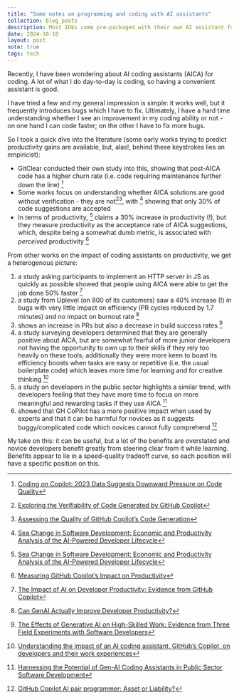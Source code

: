 ```yaml
---
title: "Some notes on programming and coding with AI assistants"
collection: blog_posts
description: Most IDEs come pre-packaged with their own AI assistant for coding. But who should use them?
date: 2024-10-10
layout: post
note: true
tags: tech
---
```


Recently, I have been wondering about AI coding assistants (AICA) for coding. A lot of what I do day-to-day is coding, so having a convenient assistant is good.

I have tried a few and my general impression is simple: it works well, but it frequently introduces bugs which I have to fix. Ultimately, I have a hard time understanding whether I see an improvement in my coding ability or not - on one hand I can code faster; on the other I have to fix more bugs.

So I took a quick dive into the literature (some early works trying to predict productivity gains are available, but, alas!, behind these keystrokes lies an empiricist):
- GitClear conducted their own study into this, showing that post-AICA code has a higher churn rate (i.e. code requiring maintenance further down the line) [^1]
- Some works focus on understanding whether AICA solutions are good without verification - they are not[^2][^3], with [^4] showing that only 30% of code suggestions are accepted 
- In terms of productivity, [^4] claims a 30% increase in productivity (!), but they measure productivity as the acceptance rate of AICA suggestions, which, despite being a somewhat dumb metric, is associated with *perceived* productivity [^5]



From other works on the impact of coding assistants on productivity, we get a heterogenous picture:

1. a study asking participants to implement an HTTP server in JS as quickly as possible showed that people using AICA were able to get the job done 50% faster [^6]
2. a study from Uplevel (on 800 of its customers) saw a 40% increase (!) in bugs with very little impact on efficiency (PR cycles reduced by 1.7 minutes) and no impact on burnout rate [^7]
3. shows an increase in PRs but also a decrease in build success rates [^8]
4. a study surveying developers determined that they are generally positive about AICA, but are somewhat fearful of more junior developers not having the opportunity to own up to their skills if they rely too heavily on these tools; additionally they were more keen to boast its efficiency boosts when tasks are easy or repetitive (i.e. the usual boilerplate code) which leaves more time for learning and for creative thinking [^9]
5. a study on developers in the public sector highlights a similar trend, with developers feeling that they have more time to focus on more meaningful and rewarding tasks if they use AICA [^10]
6. showed that GH CoPilot has a more positive impact when used by experts and that it can be harmful for novices as it suggests buggy/complicated code which novices cannot fully comprehend [^11]

My take on this: it can be useful, but a lot of the benefits are overstated and novice developers benefit greatly from steering clear from it while learning. Benefits appear to lie in a speed-quality tradeoff curve, so each position will have a specific position on this.

[^1]: [Coding on Copilot: 2023 Data Suggests Downward Pressure on Code Quality](https://www.gitclear.com/coding_on_copilot_data_shows_ais_downward_pressure_on_code_quality)
[^2]: [Exploring the Verifiability of Code Generated by GitHub Copilot](https://arxiv.org/abs/2209.01766)
[^3]: [Assessing the Quality of GitHub Copilot’s Code Generation](https://dl.acm.org/doi/pdf/10.1145/3558489.3559072)
[^4]: [Sea Change in Software Development: Economic and Productivity Analysis of the AI-Powered Developer Lifecycle](https://arxiv.org/pdf/2306.15033)
[^5]: [Measuring GitHub Copilot’s Impact on Productivity](https://cacm.acm.org/research/measuring-github-copilots-impact-on-productivity/)
[^6]: [The Impact of AI on Developer Productivity: Evidence from GitHub Copilot](https://arxiv.org/pdf/2302.06590)
[^7]: [Can GenAI Actually Improve Developer Productivity?](https://resources.uplevelteam.com/gen-ai-for-coding)
[^8]: [The Effects of Generative AI on High-Skilled Work: Evidence from Three Field Experiments with Software Developers](https://papers.ssrn.com/sol3/papers.cfm?abstract_id=4945566)
[^9]: [Understanding the impact of an AI coding assistant, GitHub’s Copilot, on developers and their work experiences](https://pure.tue.nl/ws/portalfiles/portal/320756654/MTP_thesis_report_Joella_Schouwenaar.pdf)
[^10]: [Harnessing the Potential of Gen-AI Coding Assistants in Public Sector Software Development](https://arxiv.org/pdf/2409.17434)
[^11]: [GitHub Copilot AI pair programmer: Asset or Liability?](https://www.sciencedirect.com/science/article/abs/pii/S0164121223001292)
